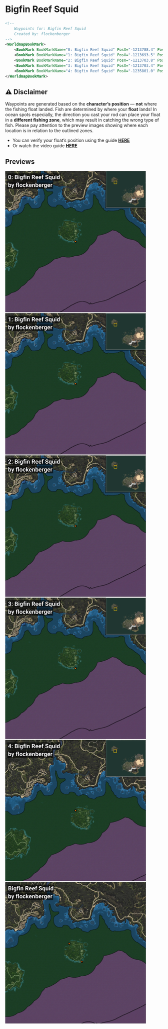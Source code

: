 # Bigfin Reef Squid
```xml
<!--
    Waypoints for: Bigfin Reef Squid
    Created by: flockenberger
-->
<WorldmapBookMark>
    <BookMark BookMarkName="0: Bigfin Reef Squid" PosX="-1213788.4" PosY="-7730.744" PosZ="1053145.5" />
    <BookMark BookMarkName="1: Bigfin Reef Squid" PosX="-1213693.5" PosY="-7739.8916" PosZ="1053176.0" />
    <BookMark BookMarkName="2: Bigfin Reef Squid" PosX="-1213703.8" PosY="-7759.5107" PosZ="1053030.1" />
    <BookMark BookMarkName="3: Bigfin Reef Squid" PosX="-1213703.4" PosY="-7759.5107" PosZ="1053017.8" />
    <BookMark BookMarkName="4: Bigfin Reef Squid" PosX="-1235801.0" PosY="-7897.0" PosZ="1084642.0" />
</WorldmapBookMark>
```

## ⚠️ Disclaimer
Waypoints are generated based on the __**character’s position**__ — __not__ where the fishing float landed.
Fish are determined by where your **float** lands!
In ocean spots especially, the direction you cast your rod can place your float in a **different fishing zone**, which may result in catching the wrong type of fish.
Please pay attention to the preview images showing where each location is in relation to the outlined zones.

- You can verify your float’s position using the guide [**HERE**](https://flockenberger.github.io/bdo-fish-position/)
- Or watch the video guide [**HERE**](https://youtu.be/t-VXcRoNojk)

## Previews
<img src="./Bigfin Reef Squid_0_Preview.webp" width="450"/> <img src="./Bigfin Reef Squid_1_Preview.webp" width="450"/> <img src="./Bigfin Reef Squid_2_Preview.webp" width="450"/> <img src="./Bigfin Reef Squid_3_Preview.webp" width="450"/> <img src="./Bigfin Reef Squid_4_Preview.webp" width="450"/> <img src="./Bigfin Reef Squid_Preview.webp" width="450"/> 